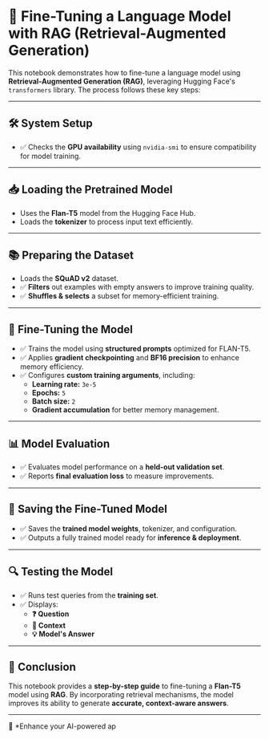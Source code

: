 # 🚀 Fine-Tuning a Language Model with RAG (Retrieval-Augmented Generation)

This notebook demonstrates how to fine-tune a language model using **Retrieval-Augmented Generation (RAG)**, leveraging Hugging Face's `transformers` library. The process follows these key steps:

---

## 🛠️ System Setup
- ✅ Checks the **GPU availability** using `nvidia-smi` to ensure compatibility for model training.

---

## 📥 Loading the Pretrained Model
- Uses the **Flan-T5** model from the Hugging Face Hub.
- Loads the **tokenizer** to process input text efficiently.

---

## 📚 Preparing the Dataset
- Loads the **SQuAD v2** dataset.
- ✅ **Filters** out examples with empty answers to improve training quality.
- ✅ **Shuffles & selects** a subset for memory-efficient training.

---

## 🎯 Fine-Tuning the Model
- ✅ Trains the model using **structured prompts** optimized for FLAN-T5.
- ✅ Applies **gradient checkpointing** and **BF16 precision** to enhance memory efficiency.
- ✅ Configures **custom training arguments**, including:
  - **Learning rate:** `3e-5`
  - **Epochs:** `5`
  - **Batch size:** `2`
  - **Gradient accumulation** for better memory management.

---

## 📊 Model Evaluation
- ✅ Evaluates model performance on a **held-out validation set**.
- ✅ Reports **final evaluation loss** to measure improvements.

---

## 💾 Saving the Fine-Tuned Model
- ✅ Saves the **trained model weights**, tokenizer, and configuration.
- ✅ Outputs a fully trained model ready for **inference & deployment**.

---

## 🔍 Testing the Model
- ✅ Runs test queries from the **training set**.
- ✅ Displays:
  - **❓ Question**
  - **📖 Context**
  - **💡 Model's Answer**

---

## 🎯 Conclusion
This notebook provides a **step-by-step guide** to fine-tuning a **Flan-T5** model using **RAG**. By incorporating retrieval mechanisms, the model improves its ability to generate **accurate, context-aware answers**.

---

🚀 *Enhance your AI-powered ap
